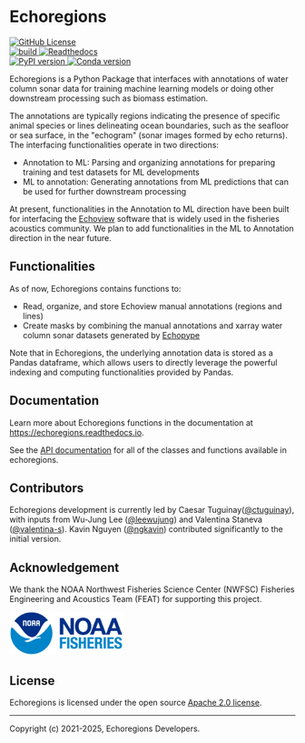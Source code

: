 # Echoregions

<div>
    <a href="https://raw.githubusercontent.com/OSOceanAcoustics/echoregions/master/LICENSE">
        <img alt="GitHub License" src="https://img.shields.io/github/license/OSOceanAcoustics/echoregions">
    </a>
</div>

<div>
    <a href="https://github.com/OSOceanAcoustics/echoregions/actions/workflows/pytest.yml">
        <img src="https://github.com/OSOceanAcoustics/echoregions/actions/workflows/pytest.yml/badge.svg" alt="build"/>
    </a>
    <a href="https://echoregions.readthedocs.io/en/latest/?badge=latest">
        <img src="https://readthedocs.org/projects/echoregions/badge/?version=latest"  alt="Readthedocs"/>
    </a>
</div>

<div>
    <a href="https://pypi.org/project/echoregions/">
        <img src="https://img.shields.io/pypi/v/echoregions.svg" alt="PyPI version"/>
    </a>
    <a href="https://anaconda.org/conda-forge/echoregions">
        <img src="https://img.shields.io/conda/vn/conda-forge/echoregions.svg" alt="Conda version"/>
    </a>
</div>


Echoregions is a Python Package that interfaces with annotations of water column sonar data for training machine learning models or doing other downstream processing such as biomass estimation.

The annotations are typically regions indicating the presence of specific animal species or lines delineating ocean boundaries, such as the seafloor or sea surface, in the "echogram" (sonar images formed by echo returns). The interfacing functionalities operate in two directions:
- Annotation to ML: Parsing and organizing annotations for preparing training and test datasets for ML developments
- ML to annotation: Generating annotations from ML predictions that can be used for further downstream processing

At present, functionalities in the Annotation to ML direction have been built for interfacing the [Echoview](https://echoview.com/products-and-services/echoview/) software that is widely used in the fisheries acoustics community. We plan to add functionalities in the ML to Annotation direction in the near future.

## Functionalities

As of now, Echoregions contains functions to:
- Read, organize, and store Echoview manual annotations (regions and lines)
- Create masks by combining the manual annotations and xarray water column sonar datasets generated by [Echopype](https://github.com/OSOceanAcoustics/echopype)

Note that in Echoregions, the underlying annotation data is stored as a Pandas dataframe, which allows users to directly leverage the powerful indexing and computing functionalities provided by Pandas.

## Documentation

Learn more about Echoregions functions in the documentation at https://echoregions.readthedocs.io.

See the [API documentation](https://echoregions.readthedocs.io/en/latest/api.html) for all of the classes and functions available in echoregions.

## Contributors

Echoregions development is currently led by Caesar Tuguinay([@ctuguinay](https://github.com/ctuguinay)), with inputs from Wu-Jung Lee ([@leewujung](https://github.com/leewujung)) and Valentina Staneva ([@valentina-s](https://github.com/valentina-s)). Kavin Nguyen ([@ngkavin](https://github.com/ngkavin)) contributed significantly to the initial version.

## Acknowledgement

We thank the NOAA Northwest Fisheries Science Center (NWFSC) Fisheries Engineering and Acoustics Team (FEAT) for supporting this project.

<img src="docs/source/images/noaa_fisheries_logo.png" alt="NOAA_fisheries_logo" width="200">

## License

Echoregions is licensed under the open source [Apache 2.0 license](https://opensource.org/licenses/Apache-2.0).

---------------

Copyright (c) 2021-2025, Echoregions Developers.
